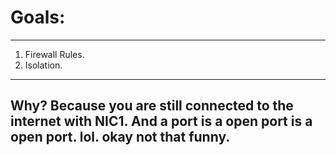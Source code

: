 # Goals:
---
1. Firewall Rules.
2. Isolation.
---
Why? Because you are still connected to the internet with NIC1. And a port is a open port is a open port. lol. okay not that funny.
---
